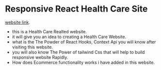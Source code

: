 # Responsive React Health Care Site  

 [website link](https://github.com/facebook/create-react-app).

* this is a Health Care Realted website.
* it will give  you an idea to creating a Health Care Website.
* what is the The Powder of React Hooks, Context Api you will know after visiting this website.
* you will also know The Power of tailwind Css that will help to build responsive website Rapidly.
* How does Ecommerce functionality works i have added in this website.
  
